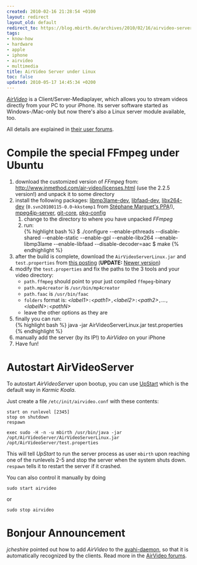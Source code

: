 ```yaml
---
created: 2010-02-16 21:28:54 +0100
layout: redirect
layout_old: default
redirect_to: https://blog.mbirth.de/archives/2010/02/16/airvideo-server-under-linux.html
tags:
- know-how
- hardware
- apple
- iphone
- airvideo
- multimedia
title: AirVideo Server under Linux
toc: false
updated: 2010-05-17 14:45:34 +0200
---
```


*[AirVideo](http://www.inmethod.com/air-video/)* is a Client/Server-Mediaplayer, which allows you to stream videos
directly from your PC to your iPhone. Its server software started as Windows-/Mac-only but now there's also a Linux
server module available, too.

All details are explained in [their user forums](http://www.inmethod.com/forum/posts/list/34.page).


Compile the special FFmpeg under Ubuntu
=======================================

1. download the customized version of *FFmpeg* from: <http://www.inmethod.com/air-video/licenses.html>
   (use the 2.2.5 version!) and unpack it to some directory
1. install the following packages: [libmp3lame-dev](apt://libmp3lame-dev), [libfaad-dev](apt://libfaad-dev),
   [libx264-dev](apt://libx264-dev) (`0.svn20100115-0.0~kkstemp1` from [Stéphane Marguet's PPA](https://launchpad.net/~stemp/+archive/ppa)!),
   [mpeg4ip-server](apt://mpeg4ip-server), [git-core](apt://git-core), [pkg-config](apt://pkg-config)
    1. change to the directory to where you have unpacked *FFmpeg*
    1. run:  
{% highlight bash %}
$ ./configure --enable-pthreads --disable-shared --enable-static --enable-gpl --enable-libx264 --enable-libmp3lame --enable-libfaad --disable-decoder=aac
$ make
{% endhighlight %}
1. after the build is complete, download the `AirVideoServerLinux.jar` and `test.properties` from [this posting](http://www.inmethod.com/forum/posts/list/60/34.page#3935) (**UPDATE:** [Newer version](http://www.inmethod.com/forum/posts/list/120/34.page#5252))
1. modify the `test.properties` and fix the paths to the 3 tools and your video directory:
    * `path.ffmpeg` should point to your just compiled `ffmpeg`-binary
    * `path.mp4creator` is `/usr/bin/mp4creator`
    * `path.faac` is `/usr/bin/faac`
    * `folders` format is: *\<label1\>*`:`*\<path1\>*`,`*\<label2\>*`:`*\<path2\>*`,`…`,`*\<labelN\>*`:`*\<pathN\>*
    * leave the other options as they are
1. finally you can run:  
{% highlight bash %}
java -jar AirVideoServerLinux.jar test.properties
{% endhighlight %}
1. manually add the server (by its IP!) to *AirVideo* on your iPhone
1. Have fun!


Autostart AirVideoServer
========================

To autostart *AirVideoServer* upon bootup, you can use [UpStart](http://upstart.ubuntu.com/) which is the default
way in *Karmic Koala*.

Just create a file `/etc/init/airvideo.conf` with these contents:

~~~
start on runlevel [2345]
stop on shutdown
respawn

exec sudo -H -n -u mbirth /usr/bin/java -jar /opt/AirVideoServer/AirVideoServerLinux.jar /opt/AirVideoServer/test.properties
~~~

This will tell *UpStart* to run the server process as user `mbirth` upon reaching one of the runlevels 2-5 and stop the
server when the system shuts down. `respawn` tells it to restart the server if it crashed.

You can also control it manually by doing

    sudo start airvideo

or

    sudo stop airvideo


Bonjour Announcement
====================

*jcheshire* pointed out how to add *AirVideo* to the [avahi-daemon](apt://avahi-daemon), so that it is automatically
recognized by the clients. Read more in the [AirVideo forums](http://www.inmethod.com/forum/posts/list/165/34.page#6907).